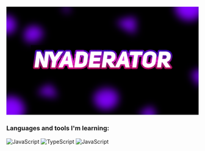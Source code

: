 [![Header](https://github.com/NyaDerator/NyaDerator/blob/main/images/banner.png)](https://www.shpavda.com/)

### Languages and tools I'm learning:
![JavaScript](https://img.shields.io/badge/-JavaScript-090909?style=for-the-badge&logo=JavaScript&logoColor=E9D54D)
![TypeScript](https://img.shields.io/badge/-TypeScript-090909?style=for-the-badge&logo=TypeScript&logoColor=00c200)
![JavaScript](https://img.shields.io/badge/-JavaScript-090909?style=for-the-badge&logo=JavaScript&logoColor=E9D54D)
